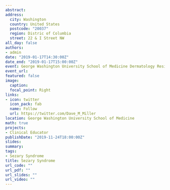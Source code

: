 ```yaml
---
abstract: 
address: 
  city: Washington
  country: United States
  postcode: "20037"
  region: Distric of Columbia
  street: 22 & I Street NW
all_day: false
authors: 
- admin
date: "2019-01-17T14:30:00Z"
date_end: "2019-01-17T15:00:00Z"
event: George Washington University School of Medicine Dermatology Resident Lecture
event_url: 
featured: false
image:
  caption: 
  focal_point: Right
links:
- icon: twitter
  icon_pack: fab
  name: Follow
  url: https://twitter.com/Dave_M_Miller
location: George Washington University School of Medicine
math: true
projects:
- Clinical Educator
publishDate: "2019-11-24T18:00:00Z"
slides: 
summary: 
tags: 
- Sezary Syndrome
title: Sezary Syndrome
url_code: ""
url_pdf: ""
url_slides: ""
url_video: ""
---
```

